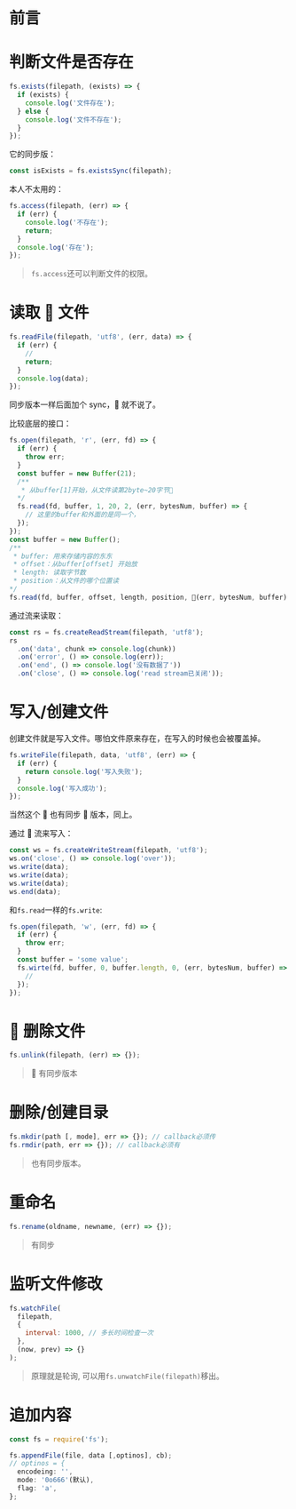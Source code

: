 # 前言

# 判断文件是否存在

```javascript
fs.exists(filepath, (exists) => {
  if (exists) {
    console.log('文件存在');
  } else {
    console.log('文件不存在');
  }
});
```

它的同步版：

```javascript
const isExists = fs.existsSync(filepath);
```

本人不太用的：

```javascript
fs.access(filepath, (err) => {
  if (err) {
    console.log('不存在');
    return;
  }
  console.log('存在');
});
```

> `fs.access`还可以判断文件的权限。

# 读取  文件

```javascript
fs.readFile(filepath, 'utf8', (err, data) => {
  if (err) {
    //
    return;
  }
  console.log(data);
});
```

同步版本一样后面加个 sync， 就不说了。

比较底层的接口：

```javascript
fs.open(filepath, 'r', (err, fd) => {
  if (err) {
    throw err;
  }
  const buffer = new Buffer(21);
  /**
   * 从buffer[1]开始，从文件读第2byte~20字节
  */
  fs.read(fd, buffer, 1, 20, 2, (err, bytesNum, buffer) => {
    // 这里的buffer和外面的是同一个，
  });
});
const buffer = new Buffer();
/**
 * buffer: 用来存储内容的东东
 * offset：从buffer[offset] 开始放
 * length: 读取字节数
 * position：从文件的哪个位置读
*/
fs.read(fd, buffer, offset, length, position, (err, bytesNum, buffer) => {});

```

通过流来读取：

```javascript
const rs = fs.createReadStream(filepath, 'utf8');
rs
  .on('data', chunk => console.log(chunk))
  .on('error', () => console.log(err));
  .on('end', () => console.log('没有数据了'))
  .on('close', () => console.log('read stream已关闭'));
```

# 写入/创建文件

创建文件就是写入文件。哪怕文件原来存在，在写入的时候也会被覆盖掉。

```javascript
fs.writeFile(filepath, data, 'utf8', (err) => {
  if (err) {
    return console.log('写入失败');
  }
  console.log('写入成功');
});
```

当然这个  也有同步  版本，同上。

通过  流来写入：

```javascript
const ws = fs.createWriteStream(filepath, 'utf8');
ws.on('close', () => console.log('over'));
ws.write(data);
ws.write(data);
ws.write(data);
ws.end(data);
```

和`fs.read`一样的`fs.write`:

```javascript
fs.open(filepath, 'w', (err, fd) => {
  if (err) {
    throw err;
  }
  const buffer = 'some value';
  fs.wirte(fd, buffer, 0, buffer.length, 0, (err, bytesNum, buffer) => {
    //
  });
});
```

#  删除文件

```javascript
fs.unlink(filepath, (err) => {});
```

>  有同步版本

# 删除/创建目录

```javascript
fs.mkdir(path [, mode], err => {}); // callback必须传
fs.rmdir(path, err => {}); // callback必须有
```

> 也有同步版本。

# 重命名

```javascript
fs.rename(oldname, newname, (err) => {});
```

> 有同步

# 监听文件修改

```javascript
fs.watchFile(
  filepath,
  {
    interval: 1000, // 多长时间检查一次
  },
  (now, prev) => {}
);
```

> 原理就是轮询, 可以用`fs.unwatchFile(filepath)`移出。

# 追加内容

```js
const fs = require('fs');

fs.appendFile(file, data [,optinos], cb);
// optinos = {
  encodeing: '',
  mode: '0o666'(默认),
  flag: 'a',
};
```
